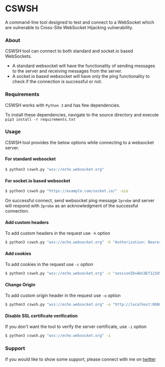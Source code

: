 # CSWSH
A command-line tool designed to test and connect to a WebSocket which are vulnerable to Cross-Site WebSocket Hijacking vulnerability.

### About
CSWSH tool can connect to both standard and socket.io based WebSockets.
 - A standard websocket will have the functionality of sending messages to the server and receiving messages from the server.
 - A socket.io based websocket will have only the ping functionality to check if the connection is successful or not.
 
### Requirements
CSWSH works with `Python 3` and has few dependencies.

To install these dependencies, navigate to the source directory and execute `pip3 install -r requirements.txt`

### Usage
CSWSH tool provides the below options while connecting to a websocket server.

#### For standard websocket
```bash
$ python3 cswsh.py "wss://echo.websocket.org"
``` 

#### For socket.io based websocket
```bash
$ python3 cswsh.py "https://example.com/socket.io/" -sio
```
On successful connect, send websocket ping message `2probe` and server will respond with `3probe` as an acknowledgment of the successful connection.

#### Add custom headers
To add custom headers in the request use `-h` option
```bash
$ python3 cswsh.py "wss://echo.websocket.org" -h "Authorization: Bearer AbCdEf123456"
```

#### Add cookies
To add cookies in the request use `-c` option
```bash
$ python3 cswsh.py "wss://echo.websocket.org" -c "sessionID=AbCdEf123456"
```

#### Change Origin 
To add custom origin header in the request use `-o` option
```bash
$ python3 cswsh.py "wss://echo.websocket.org" -o "http://localhost:8080"
```

#### Disable SSL certificate verification
If you don't want the tool to verify the server certificate, use `-i` option
```bash
$ python3 cswsh.py "wss://echo.websocket.org" -i
```


### Support
If you would like to show some support, please connect with me on [twitter](https://twitter.com/_dspawar)

